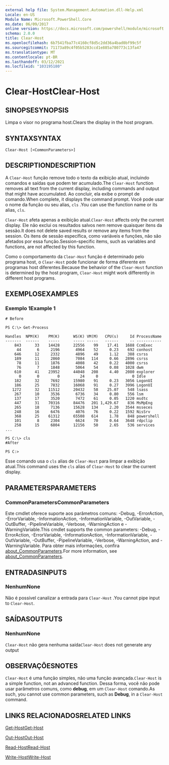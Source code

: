 ```yaml
---
external help file: System.Management.Automation.dll-Help.xml
Locale: en-US
Module Name: Microsoft.PowerShell.Core
ms.date: 06/09/2017
online version: https://docs.microsoft.com/powershell/module/microsoft.powershell.core/clear-host?view=powershell-7.2&WT.mc_id=ps-gethelp
schema: 2.0.0
title: Clear-Host
ms.openlocfilehash: 6b7541fba77c4160cf8d5c2dd36a4bad0bf99c5f
ms.sourcegitcommit: 71173a89c4f05b5283ccd1e885a780773c13fa47
ms.translationtype: MT
ms.contentlocale: pt-BR
ms.lasthandoff: 03/12/2021
ms.locfileid: "103195180"
---
```

# <span data-ttu-id="8aa17-102">Clear-Host</span><span class="sxs-lookup"><span data-stu-id="8aa17-102">Clear-Host</span></span>

## <span data-ttu-id="8aa17-103">SINOPSE</span><span class="sxs-lookup"><span data-stu-id="8aa17-103">SYNOPSIS</span></span>

<span data-ttu-id="8aa17-104">Limpa o visor no programa host.</span><span class="sxs-lookup"><span data-stu-id="8aa17-104">Clears the display in the host program.</span></span>

## <span data-ttu-id="8aa17-105">SYNTAX</span><span class="sxs-lookup"><span data-stu-id="8aa17-105">SYNTAX</span></span>

```
Clear-Host [<CommonParameters>]
```

## <span data-ttu-id="8aa17-106">DESCRIPTION</span><span class="sxs-lookup"><span data-stu-id="8aa17-106">DESCRIPTION</span></span>

<span data-ttu-id="8aa17-107">A `Clear-Host` função remove todo o texto da exibição atual, incluindo comandos e saídas que podem ter acumulado.</span><span class="sxs-lookup"><span data-stu-id="8aa17-107">The `Clear-Host` function removes all text from the current display, including commands and output that might have accumulated.</span></span> <span data-ttu-id="8aa17-108">Ao concluir, ela exibe o prompt de comando.</span><span class="sxs-lookup"><span data-stu-id="8aa17-108">When complete, it displays the command prompt.</span></span> <span data-ttu-id="8aa17-109">Você pode usar o nome da função ou seu alias, `cls` .</span><span class="sxs-lookup"><span data-stu-id="8aa17-109">You can use the function name or its alias, `cls`.</span></span>

<span data-ttu-id="8aa17-110">`Clear-Host` afeta apenas a exibição atual.</span><span class="sxs-lookup"><span data-stu-id="8aa17-110">`Clear-Host` affects only the current display.</span></span> <span data-ttu-id="8aa17-111">Ele não exclui os resultados salvos nem remove quaisquer itens da sessão.</span><span class="sxs-lookup"><span data-stu-id="8aa17-111">It does not delete saved results or remove any items from the session.</span></span> <span data-ttu-id="8aa17-112">Os itens de sessão específica, como variáveis e funções, não são afetados por essa função.</span><span class="sxs-lookup"><span data-stu-id="8aa17-112">Session-specific items, such as variables and functions, are not affected by this function.</span></span>

<span data-ttu-id="8aa17-113">Como o comportamento da `Clear-Host` função é determinado pelo programa host, o `Clear-Host` pode funcionar de forma diferente em programas host diferentes.</span><span class="sxs-lookup"><span data-stu-id="8aa17-113">Because the behavior of the `Clear-Host` function is determined by the host program, `Clear-Host` might work differently in different host programs.</span></span>

## <span data-ttu-id="8aa17-114">EXEMPLOS</span><span class="sxs-lookup"><span data-stu-id="8aa17-114">EXAMPLES</span></span>

### <span data-ttu-id="8aa17-115">Exemplo 1</span><span class="sxs-lookup"><span data-stu-id="8aa17-115">Example 1</span></span>

```
# Before

PS C:\> Get-Process

Handles  NPM(K)    PM(K)      WS(K) VM(M)   CPU(s)     Id ProcessName
-------  ------    -----      ----- -----   ------     -- -----------
    843      33    14428      22556    99    17.41   1688 CcmExec
     44       6     2196       4964    52     0.23    692 conhost
    646      12     2332       4896    49     1.12    388 csrss
    189      11     2860       7084   114     0.66   2896 csrss
     78      11     1876       4008    42     0.22   4000 csrss
     76       7     1848       5064    54     0.08   1028 dwm
    610      41    23952      44048   208     4.40   2080 explorer
      0       0        0         24     0               0 Idle
    182      32     7692      15980    91     0.23   3056 LogonUI
    186      25     7832      16068    91     0.27   3996 LogonUI
   1272      32    11512      20432    58    25.07    548 lsass
    267      10     3536       6736    34     0.80    556 lsm
    137      17     3520       7472    61     0.05   1220 msdtc
    447      31    70316      84476   201 1,429.67    836 MsMpEng
    265      18     7136      15628   134     2.20   3544 msseces
    248      16     6476       4076    76     0.22   1592 NisSrv
    368      25    61312      65508   614     1.78    848 powershell
    101       8     2304       6624    70     0.64   3648 rdpclip
    258      15     6804      12156    50     2.65    536 services
...

PS C:\> cls
#After

PS C:>
```

<span data-ttu-id="8aa17-116">Esse comando usa o `cls` alias de `Clear-Host` para limpar a exibição atual.</span><span class="sxs-lookup"><span data-stu-id="8aa17-116">This command uses the `cls` alias of `Clear-Host` to clear the current display.</span></span>

## <span data-ttu-id="8aa17-117">PARAMETERS</span><span class="sxs-lookup"><span data-stu-id="8aa17-117">PARAMETERS</span></span>

### <span data-ttu-id="8aa17-118">CommonParameters</span><span class="sxs-lookup"><span data-stu-id="8aa17-118">CommonParameters</span></span>
<span data-ttu-id="8aa17-119">Este cmdlet oferece suporte aos parâmetros comuns: -Debug, -ErrorAction, -ErrorVariable, -InformationAction, -InformationVariable, -OutVariable, -OutBuffer, -PipelineVariable, -Verbose, -WarningAction e -WarningVariable.</span><span class="sxs-lookup"><span data-stu-id="8aa17-119">This cmdlet supports the common parameters: -Debug, -ErrorAction, -ErrorVariable, -InformationAction, -InformationVariable, -OutVariable, -OutBuffer, -PipelineVariable, -Verbose, -WarningAction, and -WarningVariable.</span></span> <span data-ttu-id="8aa17-120">Para obter mais informações, confira [about_CommonParameters](https://go.microsoft.com/fwlink/?LinkID=113216).</span><span class="sxs-lookup"><span data-stu-id="8aa17-120">For more information, see [about_CommonParameters](https://go.microsoft.com/fwlink/?LinkID=113216).</span></span>

## <span data-ttu-id="8aa17-121">ENTRADAS</span><span class="sxs-lookup"><span data-stu-id="8aa17-121">INPUTS</span></span>

### <span data-ttu-id="8aa17-122">Nenhum</span><span class="sxs-lookup"><span data-stu-id="8aa17-122">None</span></span>

<span data-ttu-id="8aa17-123">Não é possível canalizar a entrada para `Clear-Host` .</span><span class="sxs-lookup"><span data-stu-id="8aa17-123">You cannot pipe input to `Clear-Host`.</span></span>

## <span data-ttu-id="8aa17-124">SAÍDAS</span><span class="sxs-lookup"><span data-stu-id="8aa17-124">OUTPUTS</span></span>

### <span data-ttu-id="8aa17-125">Nenhum</span><span class="sxs-lookup"><span data-stu-id="8aa17-125">None</span></span>

<span data-ttu-id="8aa17-126">`Clear-Host` não gera nenhuma saída</span><span class="sxs-lookup"><span data-stu-id="8aa17-126">`Clear-Host` does not generate any output</span></span>

## <span data-ttu-id="8aa17-127">OBSERVAÇÕES</span><span class="sxs-lookup"><span data-stu-id="8aa17-127">NOTES</span></span>

<span data-ttu-id="8aa17-128">`Clear-Host` é uma função simples, não uma função avançada.</span><span class="sxs-lookup"><span data-stu-id="8aa17-128">`Clear-Host` is a simple function, not an advanced function.</span></span> <span data-ttu-id="8aa17-129">Dessa forma, você não pode usar parâmetros comuns, como **debug**, em um `Clear-Host` comando.</span><span class="sxs-lookup"><span data-stu-id="8aa17-129">As such, you cannot use common parameters, such as **Debug**, in a `Clear-Host` command.</span></span>

## <span data-ttu-id="8aa17-130">LINKS RELACIONADOS</span><span class="sxs-lookup"><span data-stu-id="8aa17-130">RELATED LINKS</span></span>

[<span data-ttu-id="8aa17-131">Get-Host</span><span class="sxs-lookup"><span data-stu-id="8aa17-131">Get-Host</span></span>](../Microsoft.PowerShell.Utility/Get-Host.md)

[<span data-ttu-id="8aa17-132">Out-Host</span><span class="sxs-lookup"><span data-stu-id="8aa17-132">Out-Host</span></span>](Out-Host.md)

[<span data-ttu-id="8aa17-133">Read-Host</span><span class="sxs-lookup"><span data-stu-id="8aa17-133">Read-Host</span></span>](../Microsoft.PowerShell.Utility/Read-Host.md)

[<span data-ttu-id="8aa17-134">Write-Host</span><span class="sxs-lookup"><span data-stu-id="8aa17-134">Write-Host</span></span>](../Microsoft.PowerShell.Utility/Write-Host.md)


